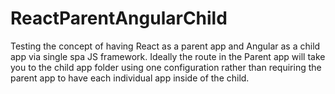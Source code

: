 # ReactParentAngularChild
Testing the concept of having React as a parent app and Angular as a child app via single spa JS framework. Ideally the route in the Parent app will take you to the child app folder using one configuration rather than requiring the parent app to have each individual app inside of the child.
